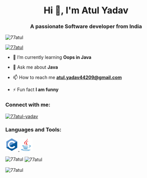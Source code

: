 <h1 align="center">Hi 👋, I'm Atul Yadav</h1>
<h3 align="center">A passionate Software developer from India</h3>

<p align="left"> <img src="https://komarev.com/ghpvc/?username=77atul&label=Profile%20views&color=0e75b6&style=flat" alt="77atul" /> </p>

<p align="left"> <a href="https://github.com/ryo-ma/github-profile-trophy"><img src="https://github-profile-trophy.vercel.app/?username=77atul" alt="77atul" /></a> </p>

- 🌱 I’m currently learning **Oops in Java**

- 💬 Ask me about **Java**

- 📫 How to reach me **atul.yadav44209@gmail.com**

- ⚡ Fun fact **I am funny**

<h3 align="left">Connect with me:</h3>
<p align="left">
<a href="https://linkedin.com/in/77atul-yadav" target="blank"><img align="center" src="https://raw.githubusercontent.com/rahuldkjain/github-profile-readme-generator/master/src/images/icons/Social/linked-in-alt.svg" alt="77atul-yadav" height="30" width="40" /></a>
</p>

<h3 align="left">Languages and Tools:</h3>
<p align="left"> <a href="https://www.cprogramming.com/" target="_blank" rel="noreferrer"> <img src="https://raw.githubusercontent.com/devicons/devicon/master/icons/c/c-original.svg" alt="c" width="40" height="40"/> </a> <a href="https://www.java.com" target="_blank" rel="noreferrer"> <img src="https://raw.githubusercontent.com/devicons/devicon/master/icons/java/java-original.svg" alt="java" width="40" height="40"/> </a> </p>

<p><img align="left" src="https://github-readme-stats.vercel.app/api/top-langs?username=77atul&show_icons=true&locale=en&layout=compact" alt="77atul" /></p>

<p>&nbsp;<img align="center" src="https://github-readme-stats.vercel.app/api?username=77atul&show_icons=true&locale=en" alt="77atul" /></p>

<p><img align="center" src="https://github-readme-streak-stats.herokuapp.com/?user=77atul&" alt="77atul" /></p>
